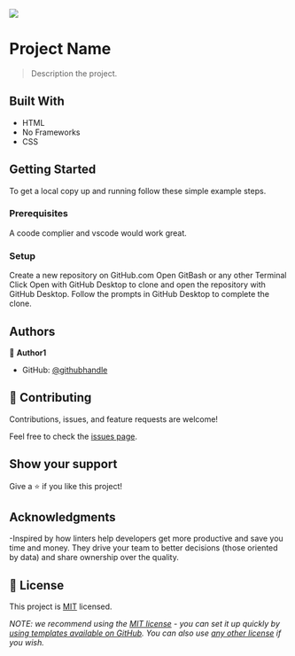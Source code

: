 ![](https://img.shields.io/badge/Microverse-blueviolet)

# Project Name

> Description the project.


## Built With

- HTML
- No Frameworks
- CSS




## Getting Started



To get a local copy up and running follow these simple example steps.

### Prerequisites
A coode complier and vscode would work great.

### Setup
Create a new repository on GitHub.com
Open GitBash or any other Terminal
Click Open with GitHub Desktop to clone and open the repository with GitHub Desktop.
 Follow the prompts in GitHub Desktop to complete the clone.





## Authors

👤 **Author1**

- GitHub: [@githubhandle](https://github.com/Athaliah8)


## 🤝 Contributing

Contributions, issues, and feature requests are welcome!

Feel free to check the [issues page](../../issues/).

## Show your support

Give a ⭐️ if you like this project!

## Acknowledgments

-Inspired by how linters help developers  get more productive and save you time and money. They drive your team to better decisions (those oriented by data) and share ownership over the quality.

## 📝 License

This project is [MIT](./LICENSE) licensed.

_NOTE: we recommend using the [MIT license](https://choosealicense.com/licenses/mit/) - you can set it up quickly by [using templates available on GitHub](https://docs.github.com/en/communities/setting-up-your-project-for-healthy-contributions/adding-a-license-to-a-repository). You can also use [any other license](https://choosealicense.com/licenses/) if you wish._
